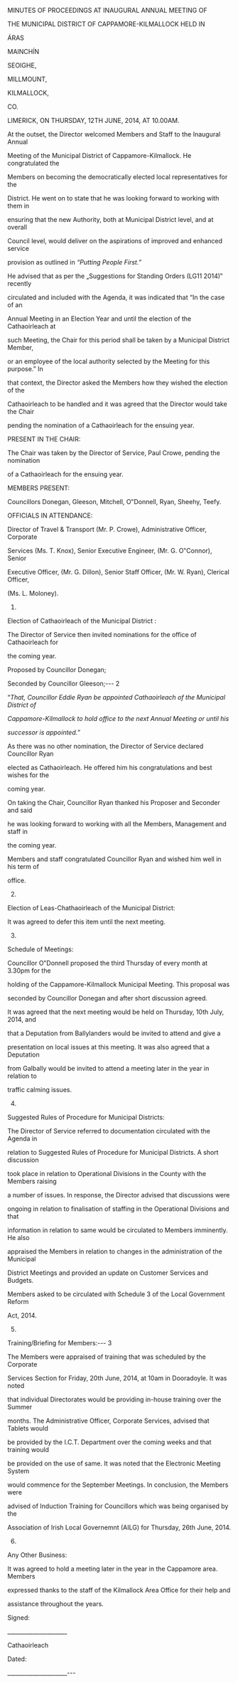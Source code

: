 MINUTES OF PROCEEDINGS AT INAUGURAL ANNUAL MEETING OF

THE MUNICIPAL DISTRICT OF CAPPAMORE-KILMALLOCK HELD IN

ÁRAS

MAINCHĺN

SEOIGHE,

MILLMOUNT,

KILMALLOCK,

CO.

LIMERICK, ON THURSDAY, 12TH JUNE, 2014, AT 10.00AM.

At the outset, the Director welcomed Members and Staff to the Inaugural Annual

Meeting of the Municipal District of Cappamore-Kilmallock. He congratulated the

Members on becoming the democratically elected local representatives for the

District. He went on to state that he was looking forward to working with them in

ensuring that the new Authority, both at Municipal District level, and at overall

Council level, would deliver on the aspirations of improved and enhanced service

provision as outlined in *“Putting People First.”*

He advised that as per the „Suggestions for Standing Orders (LG11 2014)‟ recently

circulated and included with the Agenda, it was indicated that “In the case of an

Annual Meeting in an Election Year and until the election of the Cathaoirleach at

such Meeting, the Chair for this period shall be taken by a Municipal District Member,

or an employee of the local authority selected by the Meeting for this purpose.” In

that context, the Director asked the Members how they wished the election of the

Cathaoirleach to be handled and it was agreed that the Director would take the Chair

pending the nomination of a Cathaoirleach for the ensuing year.

PRESENT IN THE CHAIR:

The Chair was taken by the Director of Service, Paul Crowe, pending the nomination

of a Cathaoirleach for the ensuing year.

MEMBERS PRESENT:

Councillors Donegan, Gleeson, Mitchell, O‟Donnell, Ryan, Sheehy, Teefy.

OFFICIALS IN ATTENDANCE:

Director of Travel & Transport (Mr. P. Crowe), Administrative Officer, Corporate

Services (Ms. T. Knox), Senior Executive Engineer, (Mr. G. O‟Connor), Senior

Executive Officer, (Mr. G. Dillon), Senior Staff Officer, (Mr. W. Ryan), Clerical Officer,

(Ms. L. Moloney).

1.

Election of Cathaoirleach of the Municipal District :

The Director of Service then invited nominations for the office of Cathaoirleach for

the coming year.

Proposed by Councillor Donegan;

Seconded by Councillor Gleeson;---
2

“*That, Councillor Eddie Ryan be appointed Cathaoirleach of the Municipal District of*

*Cappamore-Kilmallock to hold office to the next Annual Meeting or until his*

*successor is appointed.”*

As there was no other nomination, the Director of Service declared Councillor Ryan

elected as Cathaoirleach. He offered him his congratulations and best wishes for the

coming year.

On taking the Chair, Councillor Ryan thanked his Proposer and Seconder and said

he was looking forward to working with all the Members, Management and staff in

the coming year.

Members and staff congratulated Councillor Ryan and wished him well in his term of

office.

2.

Election of Leas-Chathaoirleach of the Municipal District:

It was agreed to defer this item until the next meeting.

3.

Schedule of Meetings:

Councillor O‟Donnell proposed the third Thursday of every month at 3.30pm for the

holding of the Cappamore-Kilmallock Municipal Meeting. This proposal was

seconded by Councillor Donegan and after short discussion agreed.

It was agreed that the next meeting would be held on Thursday, 10th July, 2014, and

that a Deputation from Ballylanders would be invited to attend and give a

presentation on local issues at this meeting. It was also agreed that a Deputation

from Galbally would be invited to attend a meeting later in the year in relation to

traffic calming issues.

4.

Suggested Rules of Procedure for Municipal Districts:

The Director of Service referred to documentation circulated with the Agenda in

relation to Suggested Rules of Procedure for Municipal Districts. A short discussion

took place in relation to Operational Divisions in the County with the Members raising

a number of issues. In response, the Director advised that discussions were

ongoing in relation to finalisation of staffing in the Operational Divisions and that

information in relation to same would be circulated to Members imminently. He also

appraised the Members in relation to changes in the administration of the Municipal

District Meetings and provided an update on Customer Services and Budgets.

Members asked to be circulated with Schedule 3 of the Local Government Reform

Act, 2014.

5.

Training/Briefing for Members:---
3

The Members were appraised of training that was scheduled by the Corporate

Services Section for Friday, 20th June, 2014, at 10am in Dooradoyle. It was noted

that individual Directorates would be providing in-house training over the Summer

months. The Administrative Officer, Corporate Services, advised that Tablets would

be provided by the I.C.T. Department over the coming weeks and that training would

be provided on the use of same. It was noted that the Electronic Meeting System

would commence for the September Meetings. In conclusion, the Members were

advised of Induction Training for Councillors which was being organised by the

Association of Irish Local Governemnt (AILG) for Thursday, 26th June, 2014.

6.

Any Other Business:

It was agreed to hold a meeting later in the year in the Cappamore area. Members

expressed thanks to the staff of the Kilmallock Area Office for their help and

assistance throughout the years.

Signed:

\_\_\_\_\_\_\_\_\_\_\_\_\_\_\_\_\_\_\_\_\_

Cathaoirleach

Dated:

\_\_\_\_\_\_\_\_\_\_\_\_\_\_\_\_\_\_\_\_\_---
